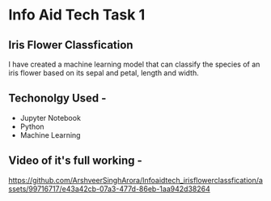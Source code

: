 # Info Aid Tech Task 1  
## Iris Flower Classfication
I have created a machine learning model that can classify the species of an iris flower based on its sepal and petal, length and width.

## Techonolgy Used -
- Jupyter Notebook
- Python
- Machine Learning

## Video of it's full working -

https://github.com/ArshveerSinghArora/Infoaidtech_irisflowerclassfication/assets/99716717/e43a42cb-07a3-477d-86eb-1aa942d38264

